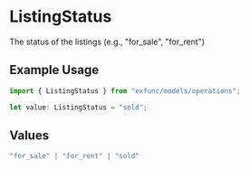 # ListingStatus

The status of the listings (e.g., "for_sale", "for_rent")

## Example Usage

```typescript
import { ListingStatus } from "exfunc/models/operations";

let value: ListingStatus = "sold";
```

## Values

```typescript
"for_sale" | "for_rent" | "sold"
```